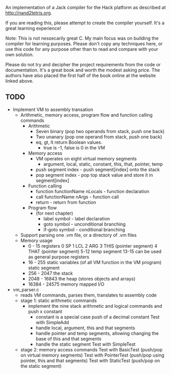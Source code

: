 An implementation of a Jack compiler for the Hack platform as described at http://nand2tetris.org.

If you are reading this, please attempt to create the compiler yourself. It's a great learning experience!

Note: This is not nessecarily great C. My main focus was on building the compiler for learning purposes. Please don't copy any techniques here, or use this code for any purpose other than to read and compare with your own solution.

Please do not try and decipher the project requirements from the code or documentation. It's a great book and worth the modest asking price. The authors have also placed the first half of the book online at the website linked above.

TODO
---
- Implement VM to assembly transation
  - Arithmetic, memory access, program flow and function calling commands
    - Arithmetic
      - Seven binary (pop two operands from stack, push one back)
      - Two unanary (pop one operand from stack, push one back)
      - eq, gt, lt return Boolean values.
        - true is -1, false is 0 in the VM
    - Memory access
      - VM operates on eight virtual memory segments
        - argument, local, static, constant, this, that, pointer, temp
      - push segment index - push segment[index] onto the stack
      - pop segment index - pop top stack value and store it in segment[index]
    - Function calling
      - function functionName nLocals - function declaration
      - call functionName nArgs - function call
      - return - return from function
    - Program flow
      - (for next chapter)
        - label symbol - label declaration
        - goto symbol - unconditional branching
        - if-goto symbol - conditional branching
  - Support parsing one .vm file, or a directory of .vm files
  - Memory usage
    - 0 - 15        registers
                    0     SP
                    1     LCL
                    2     ARG
                    3     THIS  (pointer segment)
                    4     THAT  (pointer segment)
                    5-12  temp segment
                    13-15 can be used as general purpose registers
    - 16 - 255      static variables (of all VM function in the VM program)
                    static segment
    - 256 - 2047    the stack
    - 2048 - 16843  the heap (stores objects and arrays)
    - 16384 - 24575 memory mapped I/O
 - vm_parser.c
    - reads VM commands, parses them, translates to assembly code
    - stage 1: static arithmetic commands
      - implement the nine stack arithmetic and logical commands and push x constant
        - constant is a special case push of a decimal constant
          Test with SimpleAdd
        - handle local, argument, this and that segments
        - handle pointer and temp segments, allowing changing the base of this and that segments
        - handle the static segment
          Test with SimpleTest
    - stage 2: memory access commands
      Test with BasicTest (push/pop on virtual memory segments)
      Test with PointerTest (push/pop using pointer, this and that segments)
      Test with StaticTest (push/pop on the static segment)

